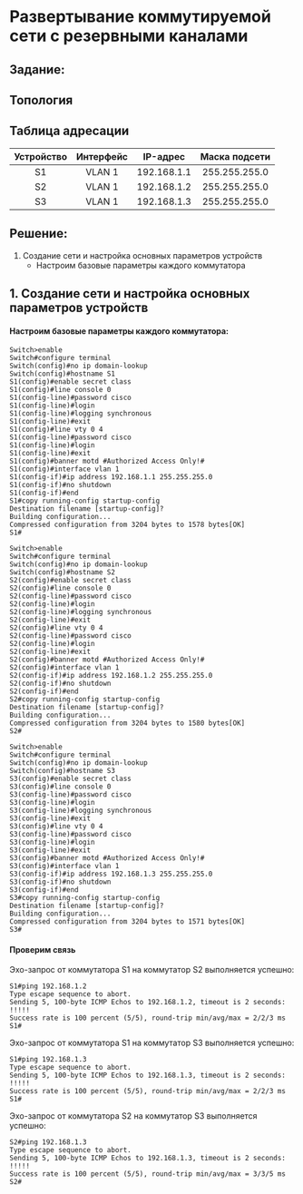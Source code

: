 # Развертывание коммутируемой сети с резервными каналами
## Задание: 

## Топология

## Таблица адресации
|  				Устройство 			 |  				Интерфейс 			 |    				IP-адрес 			  |  				Маска подсети 			 |
|:------------:|:-----------:|:-------------:|:---------------:|
|  				S1 			         |  				VLAN 1 			    |  				192.168.1.1 			 |  				255.255.255.0 			 |
|  				S2 			         |  				VLAN 1 			    |  				192.168.1.2 			 |  				255.255.255.0 			 |
|  				S3 			         |  				VLAN 1 			    |  				192.168.1.3 			 |  				255.255.255.0 			 |
## Решение:
1. Создание сети и настройка основных параметров устройств
    * Настроим базовые параметры каждого коммутатора
    
    
    
    
    
    
    
    
    
## 1. Создание сети и настройка основных параметров устройств
#### Настроим базовые параметры каждого коммутатора:

```
Switch>enable
Switch#configure terminal
Switch(config)#no ip domain-lookup
Switch(config)#hostname S1
S1(config)#enable secret class
S1(config)#line console 0
S1(config-line)#password cisco
S1(config-line)#login
S1(config-line)#logging synchronous
S1(config-line)#exit
S1(config)#line vty 0 4
S1(config-line)#password cisco
S1(config-line)#login
S1(config-line)#exit
S1(config)#banner motd #Authorized Access Only!#
S1(config)#interface vlan 1
S1(config-if)#ip address 192.168.1.1 255.255.255.0
S1(config-if)#no shutdown
S1(config-if)#end
S1#copy running-config startup-config
Destination filename [startup-config]? 
Building configuration...
Compressed configuration from 3204 bytes to 1578 bytes[OK]
S1#
```
```
Switch>enable
Switch#configure terminal
Switch(config)#no ip domain-lookup
Switch(config)#hostname S2
S2(config)#enable secret class
S2(config)#line console 0
S2(config-line)#password cisco
S2(config-line)#login
S2(config-line)#logging synchronous
S2(config-line)#exit
S2(config)#line vty 0 4
S2(config-line)#password cisco
S2(config-line)#login
S2(config-line)#exit
S2(config)#banner motd #Authorized Access Only!#
S2(config)#interface vlan 1
S2(config-if)#ip address 192.168.1.2 255.255.255.0
S2(config-if)#no shutdown
S2(config-if)#end
S2#copy running-config startup-config
Destination filename [startup-config]? 
Building configuration...
Compressed configuration from 3204 bytes to 1580 bytes[OK]
S2#
```
```
Switch>enable
Switch#configure terminal
Switch(config)#no ip domain-lookup
Switch(config)#hostname S3
S3(config)#enable secret class
S3(config)#line console 0
S3(config-line)#password cisco
S3(config-line)#login
S3(config-line)#logging synchronous
S3(config-line)#exit
S3(config)#line vty 0 4
S3(config-line)#password cisco
S3(config-line)#login
S3(config-line)#exit
S3(config)#banner motd #Authorized Access Only!#
S3(config)#interface vlan 1
S3(config-if)#ip address 192.168.1.3 255.255.255.0
S3(config-if)#no shutdown
S3(config-if)#end
S3#copy running-config startup-config
Destination filename [startup-config]? 
Building configuration...
Compressed configuration from 3204 bytes to 1571 bytes[OK]
S3#
```
#### Проверим связь
Эхо-запрос от коммутатора S1 на коммутатор S2 выполняется успешно:
```
S1#ping 192.168.1.2
Type escape sequence to abort.
Sending 5, 100-byte ICMP Echos to 192.168.1.2, timeout is 2 seconds:
!!!!!
Success rate is 100 percent (5/5), round-trip min/avg/max = 2/2/3 ms
S1#
```
Эхо-запрос от коммутатора S1 на коммутатор S3 выполняется успешно:
```
S1#ping 192.168.1.3
Type escape sequence to abort.
Sending 5, 100-byte ICMP Echos to 192.168.1.3, timeout is 2 seconds:
!!!!!
Success rate is 100 percent (5/5), round-trip min/avg/max = 2/2/3 ms
S1#
```
Эхо-запрос от коммутатора S2 на коммутатор S3 выполняется успешно:
```
S2#ping 192.168.1.3 
Type escape sequence to abort.
Sending 5, 100-byte ICMP Echos to 192.168.1.3, timeout is 2 seconds:
!!!!!
Success rate is 100 percent (5/5), round-trip min/avg/max = 3/3/5 ms
S2#
```


